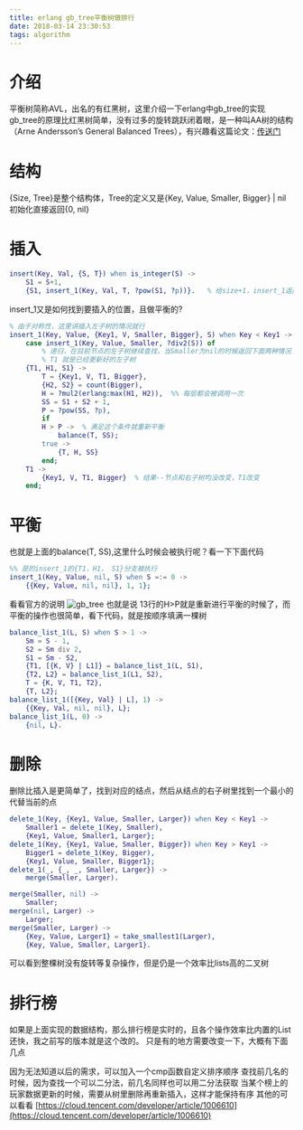 ```yaml
---
title: erlang gb_tree平衡树做排行
date: 2018-03-14 23:30:53
tags: algorithm
---
```

# 介绍
平衡树简称AVL，出名的有红黑树，这里介绍一下erlang中gb_tree的实现
gb_tree的原理比红黑树简单，没有过多的旋转跳跃闭着眼，是一种叫AA树的结构（Arne Andersson’s General Balanced Trees），有兴趣看这篇论文：[传送门](http://user.it.uu.se/~arnea/ps/simp.pdf)

# 结构
{Size, Tree}是整个结构体，Tree的定义又是{Key, Value, Smaller, Bigger} | nil
初始化直接返回{0, nil}

# 插入
```erlang
insert(Key, Val, {S, T}) when is_integer(S) ->  
    S1 = S+1,
    {S1, insert_1(Key, Val, T, ?pow(S1, ?p))}.   % 给size+1，insert_1返回新的结构
```
insert_1又是如何找到要插入的位置，且做平衡的?
```erlang
% 由于对称性，这里讲插入左子树的情况就行
insert_1(Key, Value, {Key1, V, Smaller, Bigger}, S) when Key < Key1 ->  % 要插入的key比目前节点的key小
    case insert_1(Key, Value, Smaller, ?div2(S)) of
        % 递归，在目前节点的左子树继续查找，当Smaller为nil的时候返回下面两种情况
        % T1 就是已经更新好的左子树
	{T1, H1, S1} ->
	    T = {Key1, V, T1, Bigger},
	    {H2, S2} = count(Bigger),
	    H = ?mul2(erlang:max(H1, H2)),  %% 每层都会被调用一次
	    SS = S1 + S2 + 1,
	    P = ?pow(SS, ?p),
	    if
		H > P ->  % 满足这个条件就重新平衡
		    balance(T, SS);
		true ->
		    {T, H, SS}
	    end;
	T1 ->
	    {Key1, V, T1, Bigger}  % 结果--节点和右子树均没改变，T1改变
    end;
```
# 平衡
也就是上面的balance(T, SS),这里什么时候会被执行呢？看一下下面代码
```erlang
%% 是的insert_1的{T1，H1， S1}分支被执行
insert_1(Key, Value, nil, S) when S =:= 0 ->
    {{Key, Value, nil, nil}, 1, 1};
```
看看官方的说明
![gb_tree](/img/gb_tree.jpg)
也就是说 13行的H>P就是重新进行平衡的时候了，而平衡的操作也很简单，看下代码，就是按顺序填满一棵树
```erlang
balance_list_1(L, S) when S > 1 ->
    Sm = S - 1,
    S2 = Sm div 2,
    S1 = Sm - S2,
    {T1, [{K, V} | L1]} = balance_list_1(L, S1),
    {T2, L2} = balance_list_1(L1, S2),
    T = {K, V, T1, T2},
    {T, L2};
balance_list_1([{Key, Val} | L], 1) ->
    {{Key, Val, nil, nil}, L};
balance_list_1(L, 0) ->
    {nil, L}.
```
# 删除
删除比插入是更简单了，找到对应的结点，然后从结点的右子树里找到一个最小的代替当前的点
```erlang
delete_1(Key, {Key1, Value, Smaller, Larger}) when Key < Key1 ->
    Smaller1 = delete_1(Key, Smaller),
    {Key1, Value, Smaller1, Larger};
delete_1(Key, {Key1, Value, Smaller, Bigger}) when Key > Key1 ->
    Bigger1 = delete_1(Key, Bigger),
    {Key1, Value, Smaller, Bigger1};
delete_1(_, {_, _, Smaller, Larger}) ->
    merge(Smaller, Larger).

merge(Smaller, nil) ->
    Smaller;
merge(nil, Larger) ->
    Larger;
merge(Smaller, Larger) ->
    {Key, Value, Larger1} = take_smallest1(Larger),
    {Key, Value, Smaller, Larger1}.
```
可以看到整棵树没有旋转等复杂操作，但是仍是一个效率比lists高的二叉树

# 排行榜
如果是上面实现的数据结构，那么排行榜是实时的，且各个操作效率比内置的List还快，我之前写的版本就是这个改的。
只是有的地方需要改变一下，大概有下面几点

因为无法知道以后的需求，可以加入一个cmp函数自定义排序顺序
查找前几名的时候，因为查找一个可以二分法，前几名同样也可以用二分法获取
当某个榜上的玩家数据更新的时候，需要从树里删除再重新插入，这样才能保持有序
其他的可以看看 [https://cloud.tencent.com/developer/article/1006610](https://cloud.tencent.com/developer/article/1006610)